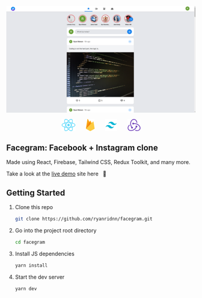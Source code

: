 <p align="center">
    <img src="/public/images/preview.png" alt="preview">
</p>

<p align="center">
    <img style="margin-right: 16px;" src="/public/images/react.png" height="32">
    &nbsp;
    <img style="margin-right: 16px;" src="/public/images/firebase.png" height="32">
    &nbsp;
    <img style="margin-right: 16px;" src="/public/images/tailwind.png" height="32">
    &nbsp;
    <img src="/public/images/redux.png" height="32">
</p>

## Facegram: Facebook + Instagram clone

Made using React, Firebase, Tailwind CSS, Redux Toolkit, and many more.

Take a look at the [live demo](https://projext-245c6.web.app/) site here &nbsp; :eyes:

## Getting Started

1. Clone this repo

   ```sh
   git clone https://github.com/ryanridnn/facegram.git
   ```

2. Go into the project root directory

   ```sh
   cd facegram
   ```

3. Install JS dependencies

   ```sh
   yarn install
   ```

4. Start the dev server

   ```sh
   yarn dev
   ```
